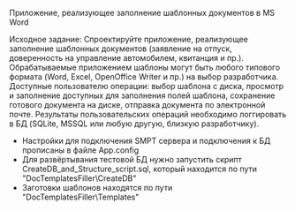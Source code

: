 Приложение, реализующее заполнение шаблонных документов в MS Word

Исходное задание: Спроектируйте приложение, реализующее заполнение шаблонных документов (заявление на отпуск, доверенность на управление автомобилем, квитанция и пр.). Обрабатываемые приложением шаблоны могут быть любого типового формата (Word, Excel, OpenOffice Writer и пр.) на выбор разработчика. Доступные пользователю операции: выбор шаблона с диска, просмотр и заполнение доступных для заполнения полей шаблона, сохранение готового документа на диске, отправка документа по электронной почте. Результаты пользовательских операций необходимо логгировать в БД (SQLite, MSSQL или любую другую, близкую разработчику).

* Настройки для подключения SMPT сервера и подключения к БД прописаны в файле App.config
* Для развёртывания тестовой БД нужно запустить скрипт CreateDB_and_Structure_script.sql, который находится по пути "DocTemplatesFiller\CreateDB"
* Заготовки шаблонов находятся по пути "DocTemplatesFiller\Templates"
